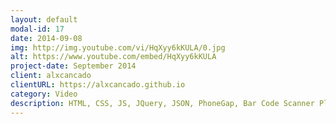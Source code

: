 ```yaml
---
layout: default
modal-id: 17
date: 2014-09-08
img: http://img.youtube.com/vi/HqXyy6kKULA/0.jpg
alt: https://www.youtube.com/embed/HqXyy6kKULA
project-date: September 2014
client: alxcancado
clientURL: https://alxcancado.github.io
category: Video
description: HTML, CSS, JS, JQuery, JSON, PhoneGap, Bar Code Scanner Plugin, iOS. The idea is collecting signatures for small deliveries. Scan the package/product barcode then collect the signature from whom receive it. There are more to do. This would be an interesting and useful project.
---
```

